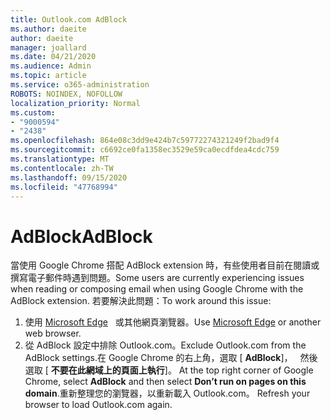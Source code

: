 ```yaml
---
title: Outlook.com AdBlock
ms.author: daeite
author: daeite
manager: joallard
ms.date: 04/21/2020
ms.audience: Admin
ms.topic: article
ms.service: o365-administration
ROBOTS: NOINDEX, NOFOLLOW
localization_priority: Normal
ms.custom:
- "9000594"
- "2438"
ms.openlocfilehash: 864e08c3dd9e424b7c59772274321249f2bad9f4
ms.sourcegitcommit: c6692ce0fa1358ec3529e59ca0ecdfdea4cdc759
ms.translationtype: MT
ms.contentlocale: zh-TW
ms.lasthandoff: 09/15/2020
ms.locfileid: "47768994"
---
```

# <a name="adblock"></a><span data-ttu-id="b6afa-102">AdBlock</span><span class="sxs-lookup"><span data-stu-id="b6afa-102">AdBlock</span></span>

<span data-ttu-id="b6afa-103">當使用 Google Chrome 搭配 AdBlock extension 時，有些使用者目前在閱讀或撰寫電子郵件時遇到問題。</span><span class="sxs-lookup"><span data-stu-id="b6afa-103">Some users are currently experiencing issues when reading or composing email when using Google Chrome with the AdBlock extension.</span></span> <span data-ttu-id="b6afa-104">若要解決此問題：</span><span class="sxs-lookup"><span data-stu-id="b6afa-104">To work around this issue:</span></span>

1. <span data-ttu-id="b6afa-105">使用 [Microsoft Edge](https://www.microsoft.com/windows/microsoft-edge)   或其他網頁瀏覽器。</span><span class="sxs-lookup"><span data-stu-id="b6afa-105">Use [Microsoft Edge](https://www.microsoft.com/windows/microsoft-edge) or another web browser.</span></span>
1. <span data-ttu-id="b6afa-106">從 AdBlock 設定中排除 Outlook.com。</span><span class="sxs-lookup"><span data-stu-id="b6afa-106">Exclude Outlook.com from the AdBlock settings.</span></span><span data-ttu-id="b6afa-107">在 Google Chrome 的右上角，選取 [ **AdBlock**]，   然後選取 [ **不要在此網域上的頁面上執行**]。</span><span class="sxs-lookup"><span data-stu-id="b6afa-107"> At the top right corner of Google Chrome, select **AdBlock** and then select **Don’t run on pages on this domain**.</span></span><span data-ttu-id="b6afa-108">重新整理您的瀏覽器，以重新載入 Outlook.com。</span><span class="sxs-lookup"><span data-stu-id="b6afa-108"> Refresh your browser to load Outlook.com again.</span></span>